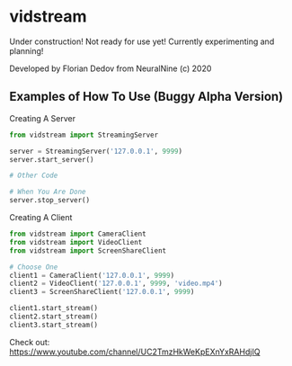 # vidstream

Under construction! Not ready for use yet! Currently experimenting and planning!

Developed by Florian Dedov from NeuralNine (c) 2020

## Examples of How To Use (Buggy Alpha Version)

Creating A Server

```python
from vidstream import StreamingServer

server = StreamingServer('127.0.0.1', 9999)
server.start_server()

# Other Code

# When You Are Done
server.stop_server()
```

Creating A Client
```python
from vidstream import CameraClient
from vidstream import VideoClient
from vidstream import ScreenShareClient

# Choose One
client1 = CameraClient('127.0.0.1', 9999)
client2 = VideoClient('127.0.0.1', 9999, 'video.mp4')
client3 = ScreenShareClient('127.0.0.1', 9999)

client1.start_stream()
client2.start_stream()
client3.start_stream()
```

Check out: https://www.youtube.com/channel/UC2TmzHkWeKpEXnYxRAHdjIQ
